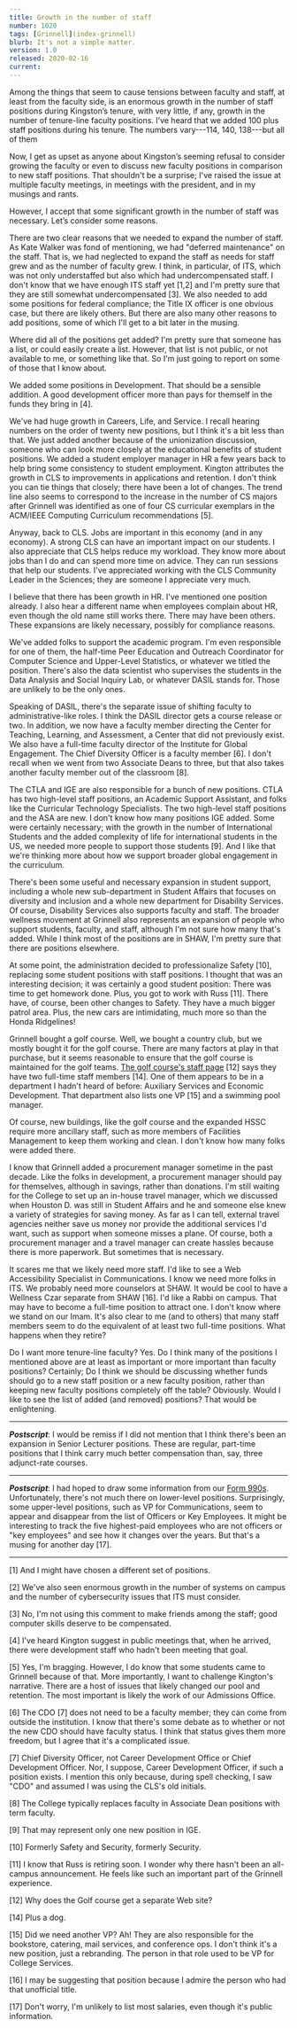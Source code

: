 ```yaml
---
title: Growth in the number of staff
number: 1020
tags: [Grinnell](index-grinnell)
blurb: It's not a simple matter.
version: 1.0
released: 2020-02-16
current: 
---
```

Among the things that seem to cause tensions between faculty and
staff, at least from the faculty side, is an enormous growth in the
number of staff positions during Kingston’s tenure, with very little,
if any, growth in the number of tenure-line faculty positions.  I’ve
heard that we added 100 plus staff positions during his tenure.  The
numbers vary---114, 140, 138---but all of them 

Now, I get as upset as anyone about Kingston’s seeming refusal to
consider growing the faculty or even to discuss new faculty positions
in comparison to new staff positions.  That shouldn't be a surprise;
I've raised the issue at multiple faculty meetings, in meetings
with the president, and in my musings and rants.

However, I accept that some significant growth in the number of
staff was necessary. Let’s consider some reasons.

There are two clear reasons that we needed to expand the number of
staff.  As Kate Walker was fond of mentioning, we had "deferred
maintenance" on the staff.  That is, we had neglected to expand the
staff as needs for staff grew and as the number of faculty grew.  I
think, in particular, of ITS, which was not only understaffed but
also which had undercompensated staff.  I don't know that we have
enough ITS staff yet [1,2] and I'm pretty sure that they are still
somewhat undercompensated [3].  We also needed to add some positions
for federal compliance; the Title IX officer is one obvious case,
but there are likely others.  But there are also many other reasons
to add positions, some of which I'll get to a bit later in the musing.

Where did all of the positions get added?  I'm pretty sure that someone
has a list, or could easily create a list.  However, that list is not
public, or not available to me, or something like that.  So I'm just
going to report on some of those that I know about.

We added some positions in Development.  That should be a sensible
addition.  A good development officer more than pays for themself in
the funds they bring in [4].

We've had huge growth in Careers, Life, and Service.  I recall hearing
numbers on the order of twenty new positions, but I think it's a bit
less than that.  We just added another because of the unionization
discussion, someone who can look more closely at the educational benefits
of student positions.  We added a student employer manager in HR a
few years back to help bring some consistency to student employment.
Kington attributes the growth in CLS to improvements in applications and
retention. I don't think you can tie things that closely; there have been
a lot of changes.  The trend line also seems to correspond to the
increase in the number of CS majors after Grinnell was identified
as one of four CS curricular exemplars in the ACM/IEEE Computing
Curriculum recommendations [5].

Anyway, back to CLS.  Jobs are important in this economy (and in
any economy).  A strong CLS can have an important impact on our
students.  I also appreciate that CLS helps reduce my workload.
They know more about jobs than I do and can spend more time on
advice.  They can run sessions that help our students.  I've
appreciated working with the CLS Community Leader in the Sciences;
they are someone I appreciate very much.

I believe that there has been growth in HR.  I've mentioned one position
already.  I also hear a different name when employees complain about HR,
even though the old name still works there.  There may have been others.
These expansions are likely necessary, possibly for compliance reasons.

We've added folks to support the academic program.  I'm even responsible
for one of them, the half-time Peer Education and Outreach Coordinator
for Computer Science and Upper-Level Statistics, or whatever we titled
the position.  There's also the data scientist who supervises the
students in the Data Analysis and Social Inquiry Lab, or whatever
DASIL stands for.  Those are unlikely to be the only ones.

Speaking of DASIL, there's the separate issue of shifting faculty
to administrative-like roles.  I think the DASIL director gets a
course release or two.  In addition, we now have a faculty member
directing the Center for Teaching, Learning, and Assessment, a
Center that did not previously exist.  We also have a full-time
faculty director of the Institute for Global Engagement.  The Chief
Diversity Officer is a faculty member [6].  I don't recall when we went
from two Associate Deans to three, but that also takes another
faculty member out of the classroom [8].

The CTLA and IGE are also responsible for a bunch of new positions.
CTLA has two high-level staff positions, an Academic Support
Assistant, and folks like the Curricular Technology Specialists.
The two high-level staff positions and the ASA are new.  I don't
know how many positions IGE added.  Some were certainly necessary;
with the growth in the number of International Students and the
added complexity of life for international students in the US, we
needed more people to support those students [9].  And I like that
we're thinking more about how we support broader global engagement
in the curriculum.

There's been some useful and necessary expansion in student support,
including a whole new sub-department in Student Affairs that focuses
on diversity and inclusion and a whole new department for Disability
Services.  Of course, Disability Services also supports faculty and
staff.  The broader wellness movement at Grinnell also represents
an expansion of people who support students, faculty, and staff,
although I'm not sure how many that's added.  While I think most of
the positions are in SHAW, I'm pretty sure that there are positions
elsewhere.

At some point, the administration decided to professionalize Safety
[10], replacing some student positions with staff positions.  I
thought that was an interesting decision; it was certainly a good
student position: There was time to get homework done.  Plus, you
got to work with Russ [11].  There have, of course, been other changes
to Safety.  They have a much bigger patrol area.  Plus, the new
cars are intimidating, much more so than the Honda Ridgelines!

Grinnell bought a golf course.  Well, we bought a country club, but
we mostly bought it for the golf course.  There are many factors
at play in that purchase, but it seems reasonable to ensure that
the golf course is maintained for the golf teams.  [The golf course's
staff page](https://golf.grinnell.edu/staff/) [12] says they have
two full-time staff members [14].  One of them appears to be in a
department I hadn't heard of before: Auxiliary Services and Economic
Development.  That department also lists one VP [15] and a swimming
pool manager.

Of course, new buildings, like the golf course and the expanded
HSSC require more ancillary staff, such as more members of Facilities
Management to keep them working and clean.  I don't know how many
folks were added there.

I know that Grinnell added a procurement manager sometime in the
past decade. Like the folks in development, a procurement manager
should pay for themselves, although in savings, rather than donations.
I'm still waiting for the College to set up an in-house travel
manager, which we discussed when Houston D. was still in Student
Affairs and he and someone else knew a variety of strategies for
saving money.  As far as I can tell, external travel agencies neither
save us money nor provide the additional services I'd want, such
as support when someone misses a plane.  Of course, both a procurement
manager and a travel manager can create hassles because there is
more paperwork.  But sometimes that is necessary.

It scares me that we likely need more staff.  I'd like to see a Web
Accessibility Specialist in Communications.  I know we need more
folks in ITS.  We probably need more counselors at SHAW.  It would
be cool to have a Wellness Czar separate from SHAW [16].  I'd like
a Rabbi on campus.  That may have to become a full-time position
to attract one.  I don't know where we stand on our Imam.  It's
also clear to me (and to others) that many staff members seem to
do the equivalent of at least two full-time positions.  What happens
when they retire?

Do I want more tenure-line faculty?  Yes. Do I think many of the
positions I mentioned above are at least as important or more
important than faculty positions?  Certainly; Do I think we should
be discussing whether funds should go to a new staff position or a
new faculty position, rather than keeping new faculty positions
completely off the table?  Obviously.  Would I like to see the list
of added (and removed) positions?  That would be enlightening.

---

**_Postscript_**: I would be remiss if I did not mention that I
think there's been an expansion in Senior Lecturer positions.  These
are regular, part-time positions that I think carry much better
compensation than, say, three adjunct-rate courses.

---

**_Postscript_**: I had hoped to draw some information from our
[Form 990s](https://www.grinnell.edu/about-grinnell/leadership-and-administration/offices-and-services/accounting/accounting-resources).  Unfortunately,
there's not much there on lower-level positions.  Surprisingly, some 
upper-level positions, such as VP for Communications, seem to appear and
disappear from the list of Officers or Key Employees.  It might be 
interesting to track the five highest-paid employees who are not officers
or "key employees" and see how it changes over the years.  But that's a
musing for another day [17].

---

[1] And I might have chosen a different set of positions.

[2] We've also seen enormous growth in the number of systems on campus
and the number of cybersecurity issues that ITS must consider.

[3] No, I'm not using this comment to make friends among the staff;
good computer skills deserve to be compensated.

[4] I've heard Kington suggest in public meetings that, when he
arrived, there were development staff who hadn't been meeting that
goal.

[5] Yes, I'm bragging.  However, I do know that some students came to
Grinnell because of that.  More importantly, I want to challenge
Kington's narrative.  There are a host of issues that likely changed
our pool and retention.  The most important is likely the work of
our Admissions Office.

[6] The CDO [7] does not need to be a faculty member; they can come
from outside the institution.  I know that there's some debate as
to whether or not the new CDO should have faculty status.  I think
that status gives them more freedom, but I agree that it's a
complicated issue.

[7] Chief Diversity Officer, not Career Development Office or Chief
Development Officer.  Nor, I suppose, Career Development Officer,
if such a position exists.  I mention this only because, during
spell checking, I saw "CDO" and assumed I was using the CLS's old
initials.

[8] The College typically replaces faculty in Associate Dean positions
with term faculty.

[9] That may represent only one new position in IGE.

[10] Formerly Safety and Security, formerly Security.

[11] I know that Russ is retiring soon.  I wonder why there hasn't been
an all-campus announcement.  He feels like such an important part of the
Grinnell experience.

[12] Why does the Golf course get a separate Web site?

[14] Plus a dog.

[15] Did we need another VP?  Ah!  They are also responsible for the
bookstore, catering, mail services, and conference ops.  I don't think
it's a new position, just a rebranding.  The person in that role used to
be VP for College Services.

[16] I may be suggesting that position because I admire the person
who had that unofficial title.

[17] Don't worry, I'm unlikely to list most salaries, even though it's
public information.
